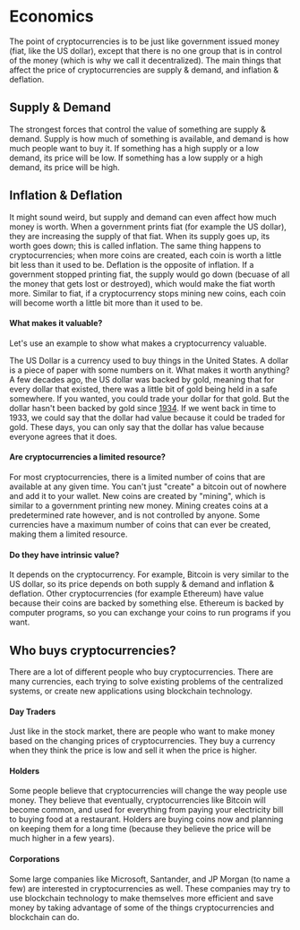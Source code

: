 # Economics
The point of cryptocurrencies is to be just like government issued money (fiat, like the US dollar), except that there is no one group that is in control of the money (which is why we call it decentralized). The main things that affect the price of cryptocurrencies are supply & demand, and inflation & deflation.

## Supply & Demand
The strongest forces that control the value of something are supply & demand. Supply is how much of something is available, and demand is how much people want to buy it. If something has a high supply or a low demand, its price will be low. If something has a low supply or a high demand, its price will be high.

## Inflation & Deflation
It might sound weird, but supply and demand can even affect how much money is worth. When a government prints fiat (for example the US dollar), they are increasing the supply of that fiat. When its supply goes up, its worth goes down; this is called inflation. The same thing happens to cryptocurrencies; when more coins are created, each coin is worth a little bit less than it used to be. Deflation is the opposite of inflation. If a government stopped printing fiat, the supply would go down (becuase of all the money that gets lost or destroyed), which would make the fiat worth more. Similar to fiat, if a cryptocurrency stops mining new coins, each coin will become worth a little bit more than it used to be.

#### What makes it valuable?
Let's use an example to show what makes a cryptocurrency valuable.

The US Dollar is a currency used to buy things in the United States. A dollar is a piece of paper with some numbers on it. What makes it worth anything? A few decades ago, the US dollar was backed by gold, meaning that for every dollar that existed, there was a little bit of gold being held in a safe somewhere. If you wanted, you could trade your dollar for that gold. But the dollar hasn't been backed by gold since [1934](https://www.federalreserve.gov/faqs/currency_12770.htm). If we went back in time to 1933, we could say that the dollar had value because it could be traded for gold. These days, you can only say that the dollar has value because everyone agrees that it does.

#### Are cryptocurrencies a limited resource?
For most cryptocurrencies, there is a limited number of coins that are available at any given time. You can't just "create" a bitcoin out of nowhere and add it to your wallet. New coins are created by "mining", which is similar to a government printing new money. Mining creates coins at a predetermined rate however, and is not controlled by anyone. Some currencies have a maximum number of coins that can ever be created, making them a limited resource.

#### Do they have intrinsic value?
It depends on the cryptocurrency. For example, Bitcoin is very similar to the US dollar, so its price depends on both supply & demand and inflation & deflation. Other cryptocurrencies (for example Ethereum) have value because their coins are backed by something else. Ethereum is backed by computer programs, so you can exchange your coins to run programs if you want.

## Who buys cryptocurrencies?
There are a lot of different people who buy cryptocurrencies. There are many currencies, each trying to solve existing problems of the centralized systems, or create new applications using blockchain technology.

#### Day Traders
Just like in the stock market, there are people who want to make money based on the changing prices of cryptocurrencies. They buy a currency when they think the price is low and sell it when the price is higher.

#### Holders
Some people believe that cryptocurrencies will change the way people use money. They believe that eventually, cryptocurrencies like Bitcoin will become common, and used for everything from paying your electricity bill to buying food at a restaurant. Holders are buying coins now and planning on keeping them for a long time (because they believe the price will be much higher in a few years).

#### Corporations
Some large companies like Microsoft, Santander, and JP Morgan (to name a few) are interested in cryptocurrencies as well. These companies may try to use blockchain technology to make themselves more efficient and save money by taking advantage of some of the things cryptocurrencies and blockchain can do.
